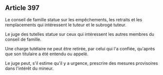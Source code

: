 Article 397
----
Le conseil de famille statue sur les empêchements, les retraits et les
remplacements qui intéressent le tuteur et le subrogé tuteur.

Le juge des tutelles statue sur ceux qui intéressent les autres membres du
conseil de famille.

Une charge tutélaire ne peut être retirée, par celui qui l'a confiée, qu'après
que son titulaire a été entendu ou appelé.

Le juge peut, s'il estime qu'il y a urgence, prescrire des mesures provisoires
dans l'intérêt du mineur.
